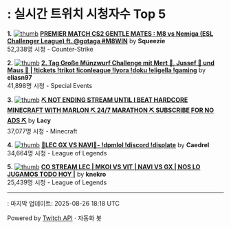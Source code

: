 # : 실시간 트위치 시청자수 Top 5

**1.** [![thumb](https://static-cdn.jtvnw.net/previews-ttv/live_user_squeezie-320x180.jpg)](https://twitch.tv/Squeezie)
**[PREMIER MATCH CS2 GENTLE MATES : M8 vs Nemiga (ESL Challenger League) ft. @gotaga #M8WIN](https://twitch.tv/Squeezie)** by **Squeezie**<br>52,338명 시청  - Counter-Strike

**2.** [![thumb](https://static-cdn.jtvnw.net/previews-ttv/live_user_eliasn97-320x180.jpg)](https://twitch.tv/eliasn97)
**[2. Tag Große Münzwurf Challenge mit Mert 🐴, Jussef 📐 und Maus 🐀 | !tickets !trikot !iconleague !lyora !doku !eligella !gaming](https://twitch.tv/eliasn97)** by **eliasn97**<br>41,898명 시청  - Special Events

**3.** [![thumb](https://static-cdn.jtvnw.net/previews-ttv/live_user_lacy-320x180.jpg)](https://twitch.tv/Lacy)
**[⛏️ NOT ENDING STREAM UNTIL I BEAT HARDCORE MINECRAFT WITH MARLON ⛏️ 24/7 MARATHON ⛏️ SUBSCRIBE FOR NO ADS ⛏️](https://twitch.tv/Lacy)** by **Lacy**<br>37,077명 시청  - Minecraft

**4.** [![thumb](https://static-cdn.jtvnw.net/previews-ttv/live_user_caedrel-320x180.jpg)](https://twitch.tv/Caedrel)
**[🔴LEC GX VS NAVI🔴-  !dpmlol !discord !displate](https://twitch.tv/Caedrel)** by **Caedrel**<br>34,664명 시청  - League of Legends

**5.** [![thumb](https://static-cdn.jtvnw.net/previews-ttv/live_user_knekro-320x180.jpg)](https://twitch.tv/knekro)
**[CO STREAM LEC | MKOI VS VIT | NAVI VS GX |  NOS LO JUGAMOS TODO HOY |](https://twitch.tv/knekro)** by **knekro**<br>25,439명 시청  - League of Legends


---
: 마지막 업데이트: 2025-08-26 18:18 UTC

Powered by [Twitch API](https://dev.twitch.tv/docs/api/reference) · 자동화 봇